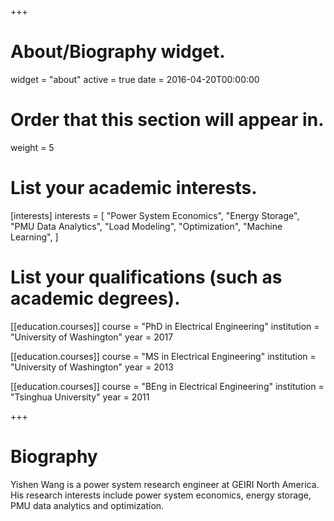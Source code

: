 +++
# About/Biography widget.
widget = "about"
active = true
date = 2016-04-20T00:00:00

# Order that this section will appear in.
weight = 5

# List your academic interests.
[interests]
  interests = [
    "Power System Economics",
    "Energy Storage",
    "PMU Data Analytics",
    "Load Modeling",
    "Optimization",
    "Machine Learning",
  ]

# List your qualifications (such as academic degrees).
[[education.courses]]
  course = "PhD in Electrical Engineering"
  institution = "University of Washington"
  year = 2017

[[education.courses]]
  course = "MS in Electrical Engineering"
  institution = "University of Washington"
  year = 2013

[[education.courses]]
  course = "BEng in Electrical Engineering"
  institution = "Tsinghua University"
  year = 2011
 
+++

# Biography

Yishen Wang is a power system research engineer at GEIRI North America. His research interests include power system economics, energy storage, PMU data analytics and optimization.
